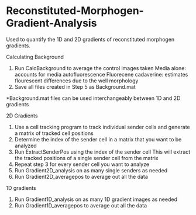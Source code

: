 # Reconstituted-Morphogen-Gradient-Analysis
Used to quantify the 1D and 2D gradients of reconstituted morphogen gradients.

Calculating Background
1. Run CalcBackground to average the control images taken
      Media alone: accounts for media autofluorescence
      Fluorecene cadaverine: estimates flourescent differences due to the well morphology
2. Save all files created in Step 5 as Background.mat

*Background.mat files can be used interchangeably between 1D and 2D gradients

2D Gradients
1. Use a cell tracking program to track individual sender cells and generate a matrix of tracked cell positions
2. Determine the index of the sender cell in a matrix that you want to be analyzed
3. Run ExtractSenderPos using the index of the sender cell
      This will extract the tracked positions of a single sender cell from the matrix 
4. Repeat step 3 for every sender cell you want to analyze
5. Run Gradient2D_analysis on as many single senders as needed
6. Run Gradient2D_averagepos to average out all the data

1D gradients
1. Run Gradient1D_analysis on as many 1D gradient images as needed
2. Run Gradient1D_averagepos to average out all the data


